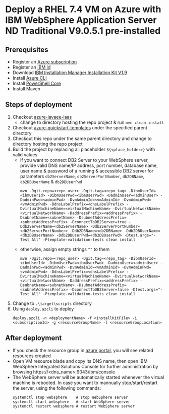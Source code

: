 # Deploy a RHEL 7.4 VM on Azure with IBM WebSphere Application Server ND Traditional V9.0.5.1 pre-installed

## Prerequisites
 - Register an [Azure subscription](https://azure.microsoft.com/en-us/)
 - Register an [IBM id](https://idaas.iam.ibm.com/idaas/mtfim/sps/authsvc?PolicyId=urn:ibm:security:authentication:asf:basicldapuser)
 - Download [IBM Installation Manager Installation Kit V1.9](https://www-945.ibm.com/support/fixcentral/swg/downloadFixes?parent=ibm%7ERational&product=ibm/Rational/IBM+Installation+Manager&release=1.9.0.0&platform=Linux&function=fixId&fixids=1.9.0.0-IBMIM-LINUX-X86_64-20190715_0328&useReleaseAsTarget=true&includeRequisites=1&includeSupersedes=0&downloadMethod=http)
 - Install [Azure CLI](https://docs.microsoft.com/en-us/cli/azure/install-azure-cli?view=azure-cli-latest)
 - Install [PowerShell Core](https://docs.microsoft.com/en-us/powershell/scripting/install/installing-powershell-core-on-linux?view=powershell-6)
 - Install Maven

 ## Steps of deployment
 1. Checkout [azure-javaee-iaas](https://github.com/Azure/azure-javaee-iaas)
    - change to directory hosting the repo project & run `mvn clean install`
 2. Checkout [azure-quickstart-templates](https://github.com/Azure/azure-quickstart-templates) under the specified parent directory
 3. Checkout this repo under the same parent directory and change to directory hosting the repo project
 4. Build the project by replacing all placeholder `${<place_holder>}` with valid values
    - if you want to connect DB2 Server to your WebSphere server, provide valid DNS name/IP address, port number, database name, user name & password of a running & accessible DB2 server for parameters `db2ServerName`, `db2ServerPortNumber`, `db2DBName`, `db2DBUserName` & `db2DBUserPwd`
      ```
      mvn -Dgit.repo=<repo_user> -Dgit.tag=<repo_tag> -DibmUserId=<ibmUserId> -DibmUserPwd=<ibmUserPwd> -DadminUser=<adminUser> -DadminPwd=<adminPwd> -DvmAdminId=<vmAdminId> -DvmAdminPwd=<vmAdminPwd> -DdnsLabelPrefix=<dnsLabelPrefix> -DvirtualMachineName=<virtualMachineName> -DvirtualNetworkName=<virtualNetworkName> -DaddressPrefix=<addressPrefix> -DsubnetName=<subnetName> -DsubnetAddressPrefix=<subnetAddressPrefix> -DconnectToDB2Server=true -Ddb2ServerName=<db2ServerName> -Ddb2ServerPortNumber=<db2ServerPortNumber> -Ddb2DBName=<db2DBName> -Ddb2DBUserName=<db2DBUserName> -Ddb2DBUserPwd=<db2DBUserPwd> -Dtest.args="-Test All" -Ptemplate-validation-tests clean install
      ```
    - otherwise, assign empty strings `""` to them
      ```
      mvn -Dgit.repo=<repo_user> -Dgit.tag=<repo_tag> -DibmUserId=<ibmUserId> -DibmUserPwd=<ibmUserPwd> -DadminUser=<adminUser> -DadminPwd=<adminPwd> -DvmAdminId=<vmAdminId> -DvmAdminPwd=<vmAdminPwd> -DdnsLabelPrefix=<dnsLabelPrefix> -DvirtualMachineName=<virtualMachineName> -DvirtualNetworkName=<virtualNetworkName> -DaddressPrefix=<addressPrefix> -DsubnetName=<subnetName> -DsubnetAddressPrefix=<subnetAddressPrefix> -DconnectToDB2Server=false -Dtest.args="-Test All" -Ptemplate-validation-tests clean install
      ```
 5. Change to `.\target\scripts` directory
 6. Using `deploy.azcli` to deploy
    ```
    deploy.azcli -n <deploymentName> -f <installKitFile> -i <subscriptionId> -g <resourceGroupName> -l <resourceGroupLocation>
    ```

## After deployment
- If you check the resource group in [azure portal](https://portal.azure.com/), you will see related resources created
- Open VM resource blade and copy its DNS name, then open IBM WebSphere Integrated Solutions Console for further administration by browsing https://<dns_name>:9043/ibm/console
- The WebSphere server will be automatically started whenever the virtual machine is rebooted. In case you want to mannually stop/start/restart the server, using the following commands:
  ```
  systemctl stop websphere    # stop WebSphere server
  systemctl start websphere   # start WebSphere server
  systemctl restart websphere # restart WebSphere server
  ```
